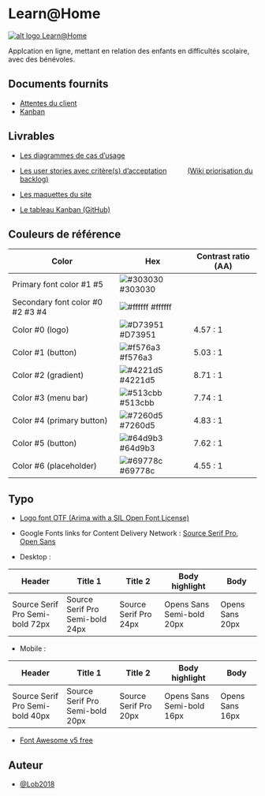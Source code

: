 
# Learn@Home

[![alt logo Learn@Home](https://user.oc-static.com/upload/2020/08/16/15975912807474_Screen%20Shot%202020-08-16%20at%2017.19.38.png)](https://user.oc-static.com/upload/2020/08/16/15975912807474_Screen%20Shot%202020-08-16%20at%2017.19.38.png)


Applcation en ligne, mettant en relation des enfants en difficultés scolaire, avec des bénévoles.
## Documents fournits

 - [Attentes du client](https://s3-eu-west-1.amazonaws.com/course.oc-static.com/projects/Front-End+V2/P8+-+Gestion+de+projet/Notes+-+Re%CC%81union+Learn%40Home.pdf)
 - [Kanban](https://www.notion.so/openclassrooms/Dev4U-projet-Learn-Home-972828849f7947289c23756d323a6335)
## Livrables

- [Les diagrammes de cas d’usage](https://github.com/Lob2018/Learn-Home/blob/main/UC.png)

- [Les user stories avec critère(s) d’acceptation](https://github.com/Lob2018/Learn-Home/blob/main/Backlog.pdf)   [(Wiki priorisation du backlog)](https://github.com/Lob2018/Learn-Home/wiki/Learn@Home)

- [Les maquettes du site](https://www.figma.com/file/dIYXN57QZ96PDFzYRFsryO/Learn%40Home?node-id=0%3A1)

- [Le tableau Kanban (GitHub)](https://github.com/users/Lob2018/projects/2)
## Couleurs de référence

| Color                            | Hex                                                              | Contrast ratio (AA)  |
| -------------------------------- | ---------------------------------------------------------------- | -------------------- |
| Primary font color #1 #5         | ![#303030](https://via.placeholder.com/10/303030?text=+) #303030 |                      |
| Secondary font color #0 #2 #3 #4 | ![#ffffff](https://via.placeholder.com/10/ffffff?text=+) #ffffff |                      |
| Color #0 (logo)                  | ![#D73951](https://via.placeholder.com/10/D73951?text=+) #D73951 | 4.57 : 1             |
| Color #1 (button)                | ![#f576a3](https://via.placeholder.com/10/f576a3?text=+) #f576a3 | 5.03 : 1             |
| Color #2 (gradient)              | ![#4221d5](https://via.placeholder.com/10/4221d5?text=+) #4221d5 | 8.71 : 1             |
| Color #3 (menu bar)              | ![#513cbb](https://via.placeholder.com/10/513cbb?text=+) #513cbb | 7.74 : 1             |
| Color #4 (primary button)        | ![#7260d5](https://via.placeholder.com/10/7260d5?text=+) #7260d5 | 4.83 : 1             |
| Color #5 (button)                | ![#64d9b3](https://via.placeholder.com/10/64d9b3?text=+) #64d9b3 | 7.62 : 1             |
| Color #6 (placeholder)           | ![#69778c](https://via.placeholder.com/10/69778c?text=+) #69778c | 4.55 : 1             |

## Typo

- [Logo font OTF (Arima with a SIL Open Font License)](https://www.fontsquirrel.com/fonts/arima?utm_source=fontsquirrel.com&utm_medium=matcherator_link&utm_campaign=arima)

- Google Fonts links for Content Delivery Network : [Source Serif Pro](https://fonts.google.com/specimen/Source+Serif+Pro?query=Source+Serif+Pro), [Open Sans](https://fonts.google.com/specimen/Open+Sans?query=Open+sans)

- Desktop :

| Header                          | Title 1                         | Title 2               | Body highlight            | Body             |
| ------------------------------- | ------------------------------- | --------------------- | ------------------------- | ---------------- |
| Source Serif Pro Semi-bold 72px | Source Serif Pro Semi-bold 24px | Source Serif Pro 24px | Opens Sans Semi-bold 20px | Opens Sans  20px |

- Mobile :

| Header                          | Title 1                         | Title 2               | Body highlight            | Body             |
| ------------------------------- | ------------------------------- | --------------------- | ------------------------- | ---------------- |
| Source Serif Pro Semi-bold 40px | Source Serif Pro Semi-bold 20px | Source Serif Pro 20px | Opens Sans Semi-bold 16px | Opens Sans  16px |

- [Font Awesome v5 free](https://fontawesome.com/v5/cheatsheet)

## Auteur

- [@Lob2018](https://github.com/Lob2018)

